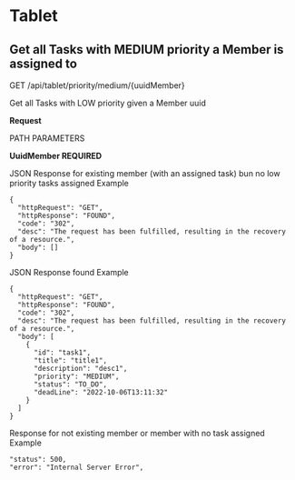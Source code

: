 # Tablet

## Get all Tasks with MEDIUM priority a Member is assigned to

GET /api/tablet/priority/medium/{uuidMember}

Get all Tasks with LOW priority given a Member uuid

**Request**

PATH PARAMETERS

**UuidMember REQUIRED**


JSON Response for existing member (with an assigned task) bun no low priority tasks assigned Example

``` 
{
  "httpRequest": "GET",
  "httpResponse": "FOUND",
  "code": "302",
  "desc": "The request has been fulfilled, resulting in the recovery of a resource.",
  "body": []
}
```


JSON Response found Example

``` 
{
  "httpRequest": "GET",
  "httpResponse": "FOUND",
  "code": "302",
  "desc": "The request has been fulfilled, resulting in the recovery of a resource.",
  "body": [
    {
      "id": "task1",
      "title": "title1",
      "description": "desc1",
      "priority": "MEDIUM",
      "status": "TO_DO",
      "deadLine": "2022-10-06T13:11:32"
    }
  ]
}
``` 

Response for not existing member or member with no task assigned Example

```
"status": 500,
"error": "Internal Server Error",
```